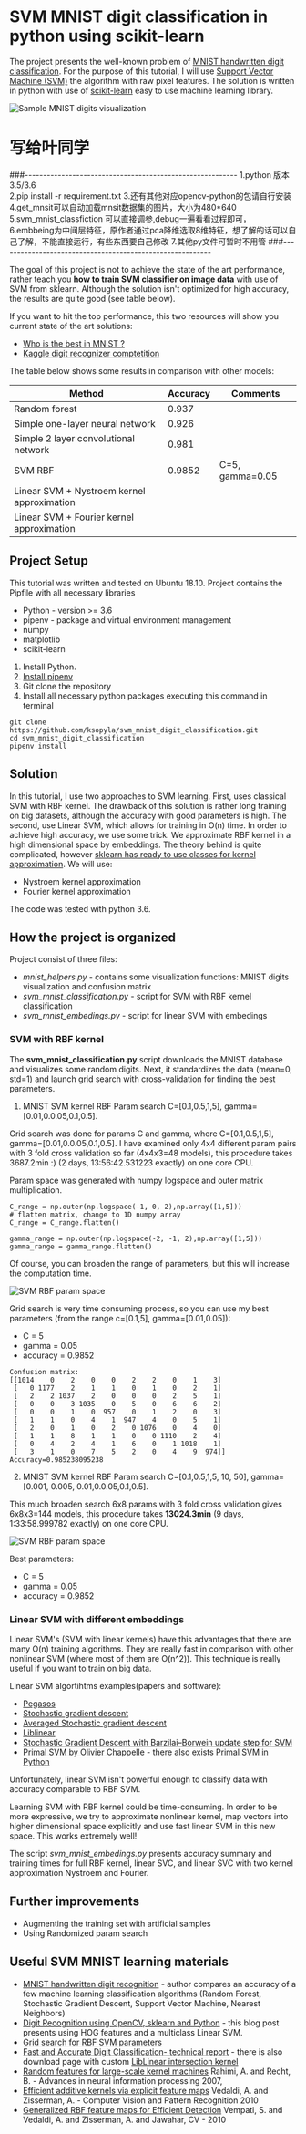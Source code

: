# SVM MNIST digit classification in python using scikit-learn

The project presents the well-known problem of [MNIST handwritten digit classification](https://en.wikipedia.org/wiki/MNIST_database).
For the purpose of this tutorial, I will use [Support Vector Machine (SVM)](https://en.wikipedia.org/wiki/Support_vector_machine) 
the algorithm with raw pixel features. 
The solution is written in python with use of [scikit-learn](http://scikit-learn.org/stable/) easy to use machine learning library.

![Sample MNIST digits visualization](/images/mnist_digits.png)

#  写给叶同学
  ###----------------------------------------------------------
  1.python 版本3.5/3.6<br>
  2.pip install -r requirement.txt
  3.还有其他对应opencv-python的包请自行安装
  4.get_mnsit可以自动加载mnsit数据集的图片，大小为480*640
  5.svm_mnist_classfiction 可以直接调参,debug一遍看看过程即可，
  6.embbeing为中间层特征，原作者通过pca降维选取8维特征，想了解的话可以自己了解，不能直接运行，有些东西要自己修改
  7.其他py文件可暂时不用管
  ###----------------------------------------------------------


The goal of this project is not to achieve the state of the art performance, rather teach you 
**how to train SVM classifier on image data** with use of SVM from sklearn. 
Although the solution isn't optimized for high accuracy, the results are quite good (see table below). 

If you want to hit the top performance, this two resources will show you current state of the art solutions:

* [Who is the best in MNIST ?](http://rodrigob.github.io/are_we_there_yet/build/classification_datasets_results.html#4d4e495354)
* [Kaggle digit recognizer comptetition](https://www.kaggle.com/c/digit-recognizer)

The table below shows some results in comparison with other models:


| Method                                     | Accuracy | Comments     |
|--------------------------------------------|----------|--------------|
| Random forest                              | 0.937    |              |
| Simple one-layer neural network            | 0.926    |              |
| Simple 2 layer convolutional network       | 0.981    |              |
| SVM RBF                                    | 0.9852   | C=5, gamma=0.05 |
| Linear SVM + Nystroem kernel approximation |          |              |
| Linear SVM + Fourier kernel approximation  |          |              |


## Project Setup

This tutorial was written and tested on Ubuntu 18.10.
Project contains the Pipfile with all necessary libraries

* Python - version >= 3.6 
* pipenv - package and virtual environment management 
* numpy
* matplotlib
* scikit-learn


1. Install Python.
1. [Install pipenv](https://pipenv.readthedocs.io/en/latest/install/#pragmatic-installation-of-pipenv)
1. Git clone the repository
1. Install all necessary python packages executing this command in terminal

```
git clone https://github.com/ksopyla/svm_mnist_digit_classification.git
cd svm_mnist_digit_classification
pipenv install
```




## Solution

In this tutorial, I use two approaches to SVM learning. 
First, uses classical SVM with RBF kernel. The drawback of this solution is rather long training on big datasets, although the accuracy with good parameters is high. 
The second, use Linear SVM, which allows for training in O(n) time. In order to achieve high accuracy, we use some trick. We approximate RBF kernel in a high dimensional space by embeddings. The theory behind is quite complicated, 
however [sklearn has ready to use classes for kernel approximation](http://scikit-learn.org/stable/modules/kernel_approximation.html#kernel-approximation). 
We will use:

* Nystroem kernel approximation
* Fourier kernel approximation

The code was tested with python 3.6.


## How the project is organized

Project consist of three files:

* _mnist_helpers.py_ - contains some visualization functions: MNIST digits visualization and confusion matrix
* _svm_mnist_classification.py_ - script for SVM with RBF kernel classification
* _svm_mnist_embedings.py_ - script for linear SVM with embedings

### SVM with RBF kernel

The **svm_mnist_classification.py** script downloads the MNIST database and visualizes some random digits.
Next, it standardizes the data (mean=0, std=1) and launch grid search with cross-validation for finding the best parameters.

1. MNIST SVM kernel RBF Param search C=[0.1,0.5,1,5], gamma=[0.01,0.0.05,0.1,0.5].

Grid search was done for params C and gamma, where C=[0.1,0.5,1,5], gamma=[0.01,0.0.05,0.1,0.5].
I have examined only 4x4 different param pairs with 3 fold cross validation so far (4x4x3=48 models), 
this procedure takes 3687.2min :) (2 days, 13:56:42.531223 exactly) on one core CPU.

Param space was generated with numpy logspace and outer matrix multiplication. 
```
C_range = np.outer(np.logspace(-1, 0, 2),np.array([1,5]))
# flatten matrix, change to 1D numpy array
C_range = C_range.flatten()

gamma_range = np.outer(np.logspace(-2, -1, 2),np.array([1,5]))
gamma_range = gamma_range.flatten()

```
Of course, you can broaden the range of parameters, but this will increase the computation time.


![SVM RBF param space](https://plon.io/files/58d3af091b12ce00012bd6e1)

Grid search is very time consuming process, so you can use my best parameters 
(from the range c=[0.1,5], gamma=[0.01,0.05]):
* C = 5
* gamma = 0.05
* accuracy = 0.9852


```
Confusion matrix:
[[1014    0    2    0    0    2    2    0    1    3]
 [   0 1177    2    1    1    0    1    0    2    1]
 [   2    2 1037    2    0    0    0    2    5    1]
 [   0    0    3 1035    0    5    0    6    6    2]
 [   0    0    1    0  957    0    1    2    0    3]
 [   1    1    0    4    1  947    4    0    5    1]
 [   2    0    1    0    2    0 1076    0    4    0]
 [   1    1    8    1    1    0    0 1110    2    4]
 [   0    4    2    4    1    6    0    1 1018    1]
 [   3    1    0    7    5    2    0    4    9  974]]
Accuracy=0.985238095238
```


2. MNIST SVM kernel RBF Param search C=[0.1,0.5,1,5, 10, 50], gamma=[0.001, 0.005, 0.01,0.0.05,0.1,0.5].

This much broaden search 6x8 params with 3 fold cross validation gives 6x8x3=144 models, 
this procedure takes **13024.3min**  (9 days, 1:33:58.999782 exactly) on one core CPU.

![SVM RBF param space](https://plon.io/files/58e171451b12ce00012bd71d)

Best parameters:
* C = 5
* gamma = 0.05
* accuracy = 0.9852



### Linear SVM with different embeddings

Linear SVM's (SVM with linear kernels) have this advantages that there are many O(n)
training algorithms. They are really fast in comparison with other nonlinear SVM (where most of them are O(n^2)).
This technique is really useful if you want to train on big data.

Linear SVM algortihtms examples(papers and software):

* [Pegasos](http://ttic.uchicago.edu/~nati/Publications/PegasosMPB.pdf)
* [Stochastic gradient descent](http://leon.bottou.org/projects/sgd)
* [Averaged Stochastic gradient descent](https://arxiv.org/abs/1107.2490)
* [Liblinear](https://www.csie.ntu.edu.tw/~cjlin/liblinear/)
* [Stochastic Gradient Descent with Barzilai–Borwein update step for SVM](http://www.sciencedirect.com/science/article/pii/S0020025515002467)
* [Primal SVM by Olivier Chappelle](http://olivier.chapelle.cc/primal/) - there also exists [Primal SVM in Python](https://github.com/ksopyla/primal_svm)

Unfortunately, linear SVM isn't powerful enough to classify data with accuracy 
comparable to RBF SVM.

Learning SVM with RBF kernel could be time-consuming. In order to be more expressive, we try to approximate
nonlinear kernel, map vectors into higher dimensional space explicitly and use fast linear SVM in this new space. This works extremely well!


The script _svm_mnist_embedings.py_ presents accuracy summary and training times for 
full RBF kernel, linear SVC, and linear SVC with two kernel approximation 
Nystroem and Fourier.




## Further improvements
 
* Augmenting the training set with artificial samples
* Using Randomized param search


## Useful SVM MNIST learning materials

* [MNIST handwritten digit recognition](http://brianfarris.me/static/digit_recognizer.html) - author compares an accuracy of a few machine learning classification algorithms (Random Forest, Stochastic Gradient Descent, Support Vector Machine, Nearest Neighbors)
* [Digit Recognition using OpenCV, sklearn and Python](http://hanzratech.in/2015/02/24/handwritten-digit-recognition-using-opencv-sklearn-and-python.html) - this blog post presents using HOG features and a multiclass Linear SVM.
* [Grid search for RBF SVM parameters](http://scikit-learn.org/stable/auto_examples/svm/plot_rbf_parameters.html)
* [Fast and Accurate Digit Classification- technical report](https://www2.eecs.berkeley.edu/Pubs/TechRpts/2009/EECS-2009-159.html) - there is also download page with custom [LibLinear intersection kernel](http://ttic.uchicago.edu/~smaji/projects/digits/)
* [Random features for large-scale kernel machines](http://www.robots.ox.ac.uk/~vgg/rg/papers/randomfeatures.pdf) Rahimi, A. and Recht, B. - Advances in neural information processing 2007,
* [Efficient additive kernels via explicit feature maps](http://www.robots.ox.ac.uk/~vedaldi/assets/pubs/vedaldi11efficient.pdf) Vedaldi, A. and Zisserman, A. - Computer Vision and Pattern Recognition 2010
* [Generalized RBF feature maps for Efficient Detection](http://www.robots.ox.ac.uk/~vedaldi/assets/pubs/sreekanth10generalized.pdf) Vempati, S. and Vedaldi, A. and Zisserman, A. and Jawahar, CV - 2010

 

